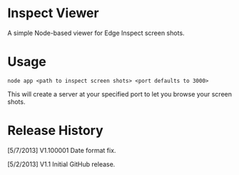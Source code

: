 Inspect Viewer
==============

A simple Node-based viewer for Edge Inspect screen shots. 

Usage
=====

	node app <path to inspect screen shots> <port defaults to 3000>

This will create a server at your specified port to let you browse your screen shots. 

Release History
===============
[5/7/2013] V1.100001 Date format fix.

[5/2/2013] V1.1 Initial GitHub release.
